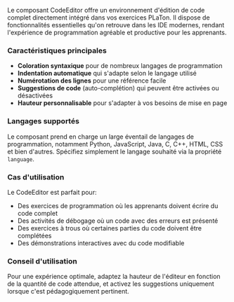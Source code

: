 Le composant CodeEditor offre un environnement d'édition de code complet directement intégré dans vos exercices PLaTon. Il dispose de fonctionnalités essentielles qu'on retrouve dans les IDE modernes, rendant l'expérience de programmation agréable et productive pour les apprenants.

### Caractéristiques principales

- **Coloration syntaxique** pour de nombreux langages de programmation
- **Indentation automatique** qui s'adapte selon le langage utilisé
- **Numérotation des lignes** pour une référence facile
- **Suggestions de code** (auto-complétion) qui peuvent être activées ou désactivées
- **Hauteur personnalisable** pour s'adapter à vos besoins de mise en page

### Langages supportés

Le composant prend en charge un large éventail de langages de programmation, notamment Python, JavaScript, Java, C, C++, HTML, CSS et bien d'autres. Spécifiez simplement le langage souhaité via la propriété `language`.

### Cas d'utilisation

Le CodeEditor est parfait pour:

- Des exercices de programmation où les apprenants doivent écrire du code complet
- Des activités de débogage où un code avec des erreurs est présenté
- Des exercices à trous où certaines parties du code doivent être complétées
- Des démonstrations interactives avec du code modifiable

### Conseil d'utilisation

Pour une expérience optimale, adaptez la hauteur de l'éditeur en fonction de la quantité de code attendue, et activez les suggestions uniquement lorsque c'est pédagogiquement pertinent.
